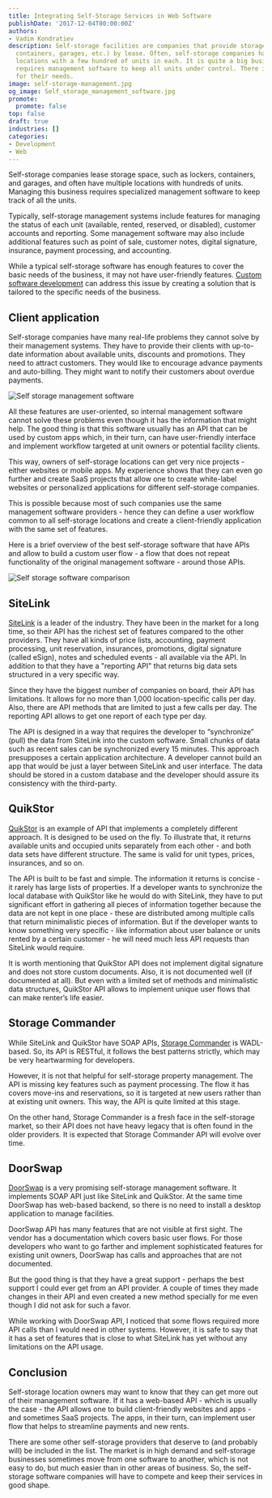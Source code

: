 ```yaml
---
title: Integrating Self-Storage Services in Web Software
publishDate: '2017-12-04T00:00:00Z'
authors:
- Vadim Kondratiev
description: Self-storage facilities are companies that provide storage space (lockers,
  containers, garages, etc.) by lease. Often, self-storage companies have multiple
  locations with a few hundred of units in each. It is quite a big business and it
  requires management software to keep all units under control. There is special software
  for their needs.
image: self-storage-management.jpg
og_image: Self_storage_management_software.jpg
promote:
  promote: false
top: false
draft: true
industries: []
categories:
- Development
- Web
---
```

<script type="application/ld+json">
{
 "@context": "https://schema.org",
 "@type": "Article",
 "author": "Anadea",
 "name": "Integrating Self-Storage Services in Web Software"
}
</script>

Self-storage companies lease storage space, such as lockers, containers, and garages, and often have multiple locations with hundreds of units. Managing this business requires specialized management software to keep track of all the units.

Typically, self-storage management systems include features for managing the status of each unit (available, rented, reserved, or disabled), customer accounts and reporting. Some management software may also include additional features such as point of sale, customer notes, digital signature, insurance, payment processing, and accounting.

While a typical self-storage software has enough features to cover the basic needs of the business, it may not have user-friendly features. <a href="https://anadea.info/services/custom-software-development" target="_blank">Custom software development</a> can address this issue by creating a solution that is tailored to the specific needs of the business.

## Client application

Self-storage companies have many real-life problems they cannot solve by their management systems. They have to provide their clients with up-to-date information about available units, discounts and promotions. They need to attract customers. They would like to encourage advance payments and auto-billing. They might want to notify their customers about overdue payments.

![Self storage management software](storage_software.jpg)

All these features are user-oriented, so internal management software cannot solve these problems even though it has the information that might help. The good thing is that this software usually has an API that can be used by custom apps which, in their turn, can have user-friendly interface and implement workflow targeted at unit owners or potential facility clients.

This way, owners of self-storage locations can get very nice projects - either websites or mobile apps. My experience shows that they can even go further and create SaaS projects that allow one to create white-label websites or personalized applications for different self-storage companies.

This is possible because most of such companies use the same management software providers - hence they can define a user workflow common to all self-storage locations and create a client-friendly application with the same set of features.

Here is a brief overview of the best self-storage software that have APIs and allow to build a custom user flow - a flow that does not repeat functionality of the original management software - around those APIs.

![Self storage software comparison](Self_storage_software.jpg)

## SiteLink

<a href="https://www.sitelink.com/" rel="nofollow" target="_blank">SiteLink</a> is a leader of the industry. They have been in the market for a long time, so their API has the richest set of features compared to the other providers. They have all kinds of price lists, accounting, payment processing, unit reservation, insurances, promotions, digital signature (called eSign), notes and scheduled events - all available via the API. In addition to that they have a "reporting API" that returns big data sets structured in a very specific way.

Since they have the biggest number of companies on board, their API has limitations. It allows for no more than 1,000 location-specific calls per day. Also, there are API methods that are limited to just a few calls per day. The reporting API allows to get one report of each type per day.

The API is designed in a way that requires the developer to “synchronize” (pull) the data from SiteLink into the custom software. Small chunks of data such as recent sales can be synchronized every 15 minutes. This approach presupposes a certain application architecture. A developer cannot build an app that would be just a layer between SiteLink and user interface. The data should be stored in a custom database and the developer should assure its consistency with the third-party.

## QuikStor

<a href="http://quikstor.com/" rel="nofollow" target="_blank">QuikStor</a> is an example of API that implements a completely different approach. It is designed to be used on the fly. To illustrate that, it returns available units and occupied units separately from each other - and both data sets have different structure. The same is valid for unit types, prices, insurances, and so on.

The API is built to be fast and simple. The information it returns is concise - it rarely has large lists of properties. If a developer wants to synchronize the local database with QuikStor like he would do with SiteLink, they have to put significant effort in gathering all pieces of information together because the data are not kept in one place - these are distributed among multiple calls that return minimalistic pieces of information. But if the developer wants to know something very specific - like information about user balance or units rented by a certain customer - he will need much less API requests than SiteLink would require.

It is worth mentioning that QuikStor API does not implement digital signature and does not store custom documents. Also, it is not documented well (if documented at all). But even with a limited set of methods and minimalistic data structures, QuikStor API allows to implement unique user flows that can make renter’s life easier.

## Storage Commander

While SiteLink and QuikStor have SOAP APIs, <a href="http://www.storagecommander.com/" rel="nofollow" target="_blank">Storage Commander</a> is WADL-based. So, its API is RESTful, it follows the best patterns strictly, which may be very heartwarming for developers.

However, it is not that helpful for self-storage property management. The API is missing key features such as payment processing. The flow it has covers move-ins and reservations, so it is targeted at new users rather than at existing unit owners. This way, the API is quite limited at this stage.

On the other hand, Storage Commander is a fresh face in the self-storage market, so their API does not have heavy legacy that is often found in the older providers. It is expected that Storage Commander API will evolve over time.

## DoorSwap

<a href="http://www.doorswap.com/" rel="nofollow" target="_blank">DoorSwap</a> is a very promising self-storage management software. It implements SOAP API just like SiteLink and QuikStor. At the same time DoorSwap has web-based backend, so there is no need to install a desktop application to manage facilities.

DoorSwap API has many features that are not visible at first sight. The vendor has a documentation which covers basic user flows. For those developers who want to go farther and implement sophisticated features for existing unit owners, DoorSwap has calls and approaches that are not documented.

But the good thing is that they have a great support - perhaps the best support I could ever get from an API provider. A couple of times they made changes in their API and even created a new method specially for me even though I did not ask for such a favor.

While working with DoorSwap API, I noticed that some flows required more API calls than I would need in other systems. However, it is safe to say that it has a set of features that is close to what SiteLink has yet without any limitations on the API usage.

## Conclusion

Self-storage location owners may want to know that they can get more out of their management software. If it has a web-based API - which is usually the case - the API allows one to build client-friendly websites and apps - and sometimes SaaS projects. The apps, in their turn, can implement user flow that helps to streamline payments and new rents.

There are some other self-storage providers that deserve to (and probably will) be included in the list. The market is in high demand and self-storage businesses sometimes move from one software to another, which is not easy to do, but much easier than in other areas of business. So, the self-storage software companies will have to compete and keep their services in good shape.
